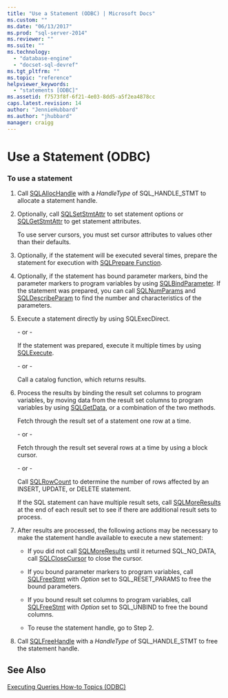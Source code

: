 ```yaml
---
title: "Use a Statement (ODBC) | Microsoft Docs"
ms.custom: ""
ms.date: "06/13/2017"
ms.prod: "sql-server-2014"
ms.reviewer: ""
ms.suite: ""
ms.technology: 
  - "database-engine"
  - "docset-sql-devref"
ms.tgt_pltfrm: ""
ms.topic: "reference"
helpviewer_keywords: 
  - "statements [ODBC]"
ms.assetid: f7573f8f-6f21-4e03-8dd5-a5f2ea4878cc
caps.latest.revision: 14
author: "JennieHubbard"
ms.author: "jhubbard"
manager: craigg
---
```

# Use a Statement (ODBC)
    
### To use a statement  
  
1.  Call [SQLAllocHandle](http://go.microsoft.com/fwlink/?LinkId=58396) with a *HandleType* of SQL_HANDLE_STMT to allocate a statement handle.  
  
2.  Optionally, call [SQLSetStmtAttr](../../native-client-odbc-api/sqlsetstmtattr.md) to set statement options or [SQLGetStmtAttr](../../native-client-odbc-api/sqlgetstmtattr.md) to get statement attributes.  
  
     To use server cursors, you must set cursor attributes to values other than their defaults.  
  
3.  Optionally, if the statement will be executed several times, prepare the statement for execution with [SQLPrepare Function](http://go.microsoft.com/fwlink/?LinkId=59360).  
  
4.  Optionally, if the statement has bound parameter markers, bind the parameter markers to program variables by using [SQLBindParameter](../../native-client-odbc-api/sqlbindparameter.md). If the statement was prepared, you can call [SQLNumParams](http://go.microsoft.com/fwlink/?LinkId=58404) and [SQLDescribeParam](../../native-client-odbc-api/sqldescribeparam.md) to find the number and characteristics of the parameters.  
  
5.  Execute a statement directly by using SQLExecDirect.  
  
     \- or -  
  
     If the statement was prepared, execute it multiple times by using [SQLExecute](http://go.microsoft.com/fwlink/?LinkId=58400).  
  
     \- or -  
  
     Call a catalog function, which returns results.  
  
6.  Process the results by binding the result set columns to program variables, by moving data from the result set columns to program variables by using [SQLGetData](../../native-client-odbc-api/sqlgetdata.md), or a combination of the two methods.  
  
     Fetch through the result set of a statement one row at a time.  
  
     \- or -  
  
     Fetch through the result set several rows at a time by using a block cursor.  
  
     \- or -  
  
     Call [SQLRowCount](../../native-client-odbc-api/sqlrowcount.md) to determine the number of rows affected by an INSERT, UPDATE, or DELETE statement.  
  
     If the SQL statement can have multiple result sets, call [SQLMoreResults](../../native-client-odbc-api/sqlmoreresults.md) at the end of each result set to see if there are additional result sets to process.  
  
7.  After results are processed, the following actions may be necessary to make the statement handle available to execute a new statement:  
  
    -   If you did not call [SQLMoreResults](../../native-client-odbc-api/sqlmoreresults.md) until it returned SQL_NO_DATA, call [SQLCloseCursor](../../native-client-odbc-api/sqlclosecursor.md) to close the cursor.  
  
    -   If you bound parameter markers to program variables, call [SQLFreeStmt](../../native-client-odbc-api/sqlfreestmt.md) with *Option* set to SQL_RESET_PARAMS to free the bound parameters.  
  
    -   If you bound result set columns to program variables, call [SQLFreeStmt](../../native-client-odbc-api/sqlfreestmt.md) with *Option* set to SQL_UNBIND to free the bound columns.  
  
    -   To reuse the statement handle, go to Step 2.  
  
8.  Call [SQLFreeHandle](../../native-client-odbc-api/sqlfreehandle.md) with a *HandleType* of SQL_HANDLE_STMT to free the statement handle.  
  
## See Also  
 [Executing Queries How-to Topics &#40;ODBC&#41;](executing-queries-how-to-topics-odbc.md)  
  
  